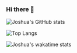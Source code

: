 ### Hi there 👋

![Joshua's GitHub stats](https://github-readme-stats.vercel.app/api?username=jestes15)

![Top Langs](https://github-readme-stats.vercel.app/api/top-langs/?username=jestes15&langs_count=10&layout=compact)

![Joshua's wakatime stats](https://github-readme-stats.vercel.app/api/wakatime?username=@jestes15&layout=compact)

<!--
**jestes15/jestes15** is a ✨ _special_ ✨ repository because its `README.md` (this file) appears on your GitHub profile.

Here are some ideas to get you started:

- 🔭 I’m currently working on ...
- 🌱 I’m currently learning ...
- 👯 I’m looking to collaborate on ...
- 🤔 I’m looking for help with ...
- 💬 Ask me about ...
- 📫 How to reach me: ...
- 😄 Pronouns: ...
- ⚡ Fun fact: ...
-->
